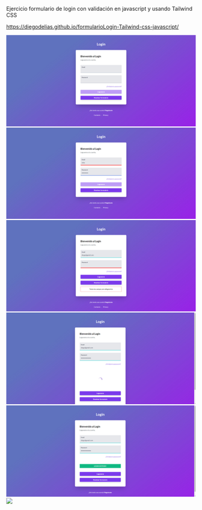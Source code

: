 
Ejercicio formulario de login con validación en javascript y usando Tailwind CSS

https://diegodelias.github.io/formularioLogin-Tailwind-css-javascript/


![](fotos/1.jpg)
![](fotos/2.jpg)
![](fotos/3.jpg)
![](fotos/4.jpg)
![](fotos/5.jpg)
![](fotos/6.jpg)
